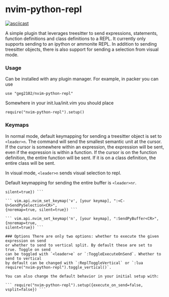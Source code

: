 # nvim-python-repl 

[![asciicast](https://asciinema.org/a/460861.svg)](https://asciinema.org/a/460861)

A simple plugin that leverages treesitter to send expressions, statements, function
definitions and class definitions to a REPL. It currently only supports sending to an
ipython or ammonite REPL. In addition to sending treesitter objects, there is also
support for sending a selection from visual mode. 

### Usage 

Can be installed with any plugin manager. For example, in packer you can use 

``` use "geg2102/nvim-python-repl" ```

Somewhere in your init.lua/init.vim you should place 

``` require("nvim-python-repl").setup() ```

### Keymaps

In normal mode, default keymapping for sending a treesitter object is set to
`<leader>n`. The command will send the smallest semantic unit at the cursor. If the
cursor is somewhere within an expression, the expression will be sent, even if the
expression is within a function. If the cursor is on the function definition, the entire
function will be sent. If it is on a class definition, the entire class will be sent. 

In visual mode, `<leader>n` sends visual selection to repl. 

Default keymapping for sending the entire buffer is `<leader>nr`. 

``` vim.api.nvim_set_keymap('n', [your keymap], ":SendPyObject<CR>", {noremap=true,
silent=true}) ``` 

``` vim.api.nvim_set_keymap('v', [your keymap], ":<C-U>SendPySelection<CR>",
{noremap=true, silent=true}) ```

``` vim.api.nvim_set_keymap('n', [your keymap], ":SendPyBuffer<CR>", {noremap=true,
silent=true}) ```

### Options There are only two options: whether to execute the given expression on send
or whether to send to vertical split. By default these are set to true. Toggle on send
can be toggled with `<leader>e` or `:ToggleExecuteOnSend`. Whether to send to vertical
by default can be changed with `:ReplToggleVertical` or `:lua
require("nvim-python-repl").toggle_vertical()`. 

You can also change the default behavior in your initial setup with: 

``` require("nvim-python-repl").setup({execute_on_send=false, vsplit=false}) ```

